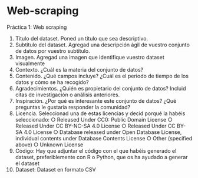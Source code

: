 # Web-scraping
Práctica 1: Web scraping 


1. Título del dataset. Poned un título que sea descriptivo.
2. Subtítulo del dataset. Agregad una descripción ágil de vuestro conjunto de
datos por vuestro subtítulo.
3. Imagen. Agregad una imagen que identifique vuestro dataset visualmente
4. Contexto. ¿Cuál es la materia del conjunto de datos?
5. Contenido. ¿Qué campos incluye? ¿Cuál es el periodo de tiempo de los datos
y cómo se ha recogido?
6. Agradecimientos. ¿Quién es propietario del conjunto de datos? Incluid citas de
investigación o análisis anteriores.
7. Inspiración. ¿Por qué es interesante este conjunto de datos? ¿Qué preguntas
le gustaría responder la comunidad?
8. Licencia. Seleccionad una de estas licencias y decid porqué la habéis
seleccionado:
○ Released Under CC0: Public Domain License
○ Released Under CC BY-NC-SA 4.0 License
○ Released Under CC BY-SA 4.0 License
○ Database released under Open Database License, individual contents
under Database Contents License
○ Other (specified above)
○ Unknown License
9. Código: Hay que adjuntar el código con el que habéis generado el dataset,
preferiblemente con R o Python, que os ha ayudado a generar el dataset
10. Dataset: Dataset en formato CSV
